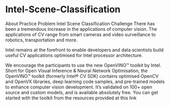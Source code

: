 # Intel-Scene-Classification

About Practice Problem Intel Scene Classification Challenge
There has been a tremendous increase in the applications of computer vision. The applications of CV range from smart cameras and video surveillance to robotics, transportation and more.

 

Intel remains at the forefront to enable developers and data scientists build useful CV applications optimised for Intel processor architecture.

 

We encourage the participants to use the new OpenVINO™ toolkit by Intel. Short for Open Visual Inference & Neural Network Optimisation, the OpenVINO™ toolkit (formerly Intel® CV SDK) contains optimised OpenCV and OpenVX libraries, deep learning code samples, and pre-trained models to enhance computer vision development.  It’s validated on 100+ open source and custom models, and is available absolutely free. You can get started with the toolkit from the resources provided at this link
